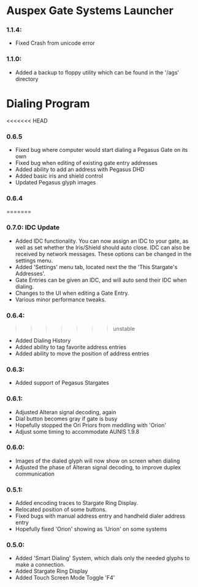 # Auspex Gate Systems Launcher
### 1.1.4:
* Fixed Crash from unicode error
### 1.1.0:
* Added a backup to floppy utility which can be found in the '/ags' directory

# Dialing Program
<<<<<<< HEAD
### 0.6.5
* Fixed bug where computer would start dialing a Pegasus Gate on its own
* Fixed bug when editing of existing gate entry addresses
* Added ability to add an address with Pegasus DHD
* Added basic iris and shield control
* Updated Pegasus glyph images
### 0.6.4
=======
### 0.7.0: IDC Update
* Added IDC functionality. You can now assign an IDC to your gate, as well as set whether the Iris/Shield should auto close. IDC can also be received by network messages. These options can be changed in the settings menu.
* Added 'Settings' menu tab, located next the the 'This Stargate's Addresses'.
* Gate Entries can be given an IDC, and will auto send their IDC when dialing.
* Changes to the UI when editing a Gate Entry.
* Various minor performance tweaks.
### 0.6.4:
>>>>>>> unstable
* Added Dialing History
* Added ability to tag favorite address entries
* Added ability to move the position of address entries
### 0.6.3:
* Added support of Pegasus Stargates
### 0.6.1:
* Adjusted Alteran signal decoding, again
* Dial button becomes gray if gate is busy
* Hopefully stopped the Ori Priors from meddling with 'Orion'
* Adjust some timing to accommodate AUNIS 1.9.8
### 0.6.0:
* Images of the dialed glyph will now show on screen when dialing
* Adjusted the phase of Alteran signal decoding, to improve duplex communication
### 0.5.1:
* Added encoding traces to Stargate Ring Display.
* Relocated position of some buttons.
* Fixed bugs with manual address entry and handheld dialer address entry
* Hopefully fixed 'Orion' showing as 'Urion' on some systems
### 0.5.0:
* Added 'Smart Dialing' System, which dials only the needed glyphs to make a connection.
* Added Stargate Ring Display
* Added Touch Screen Mode Toggle 'F4'
